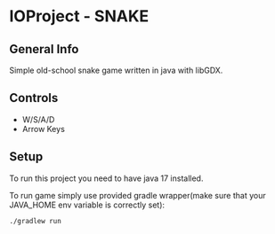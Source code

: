 # IOProject - SNAKE

## General Info
Simple old-school snake game written in java with libGDX.

## Controls
* W/S/A/D
* Arrow Keys

## Setup
To run this project you need to have java 17 installed.

To run game simply use provided gradle wrapper(make sure that your JAVA_HOME env variable is correctly set):
```
./gradlew run
```
